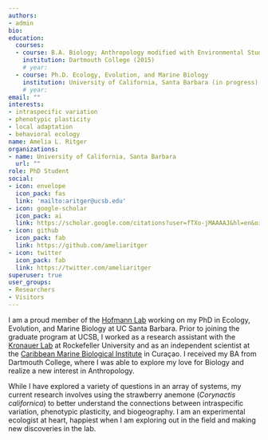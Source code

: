 ```yaml
---
authors:
- admin
bio:
education:
  courses:
  - course: B.A. Biology; Anthropology modified with Environmental Studies
    institution: Dartmouth College (2015)
    # year:
  - course: Ph.D. Ecology, Evolution, and Marine Biology
    institution: University of California, Santa Barbara (in progress)
    # year:
email: ""
interests:
- intraspecific variation
- phenotypic plasticity
- local adaptation
- behavioral ecology
name: Amelia L. Ritger
organizations:
- name: University of California, Santa Barbara
  url: ""
role: PhD Student
social:
- icon: envelope
  icon_pack: fas
  link: 'mailto:aritger@ucsb.edu'
- icon: google-scholar
  icon_pack: ai
  link: https://scholar.google.com/citations?user=fTXo-jMAAAAJ&hl=en&oi=ao
- icon: github
  icon_pack: fab
  link: https://github.com/ameliaritger
- icon: twitter
  icon_pack: fab
  link: https://twitter.com/ameliaritger
superuser: true
user_groups:
- Researchers
- Visitors
---
```


I am a proud member of the <a href="http://www.hofmannlab.com/" target="_blank">Hofmann Lab</a> working on my PhD in Ecology, Evolution, and Marine Biology at UC Santa Barbara. Prior to joining the graduate program at UCSB, I worked as a research assistant with the 
<a href="https://www.rockefeller.edu/research/2280-kronauer-laboratory/" target="_blank">Kronauer Lab</a> at Rockefeller University and as an independent scientist at the <a href="http://www.researchstationcarmabi.org/" target="_blank">Caribbean Marine Biological Institute</a>
in Curaçao. I received my BA from Dartmouth College, where I was able to explore my love for Biology and realize a new interest in Anthropology.

While I have explored a variety of questions in an array of systems, my current research involves using the strawberry anemone (*Corynactis californica*) to better understand the connections between intraspecific variation, phenotypic plasticity, and biogeography. I am an experimental ecologist at heart, happiest when I am exploring out in the field and making new discoveries in the lab.